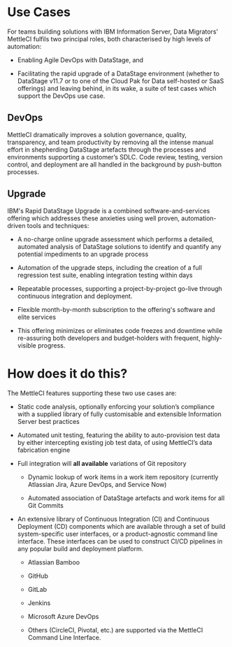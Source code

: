 # Use Cases

For teams building solutions with IBM Information Server, Data Migrators' MettleCI fulfils two principal roles, both characterised by high levels of automation:

*   Enabling Agile DevOps with DataStage, and
    
*   Facilitating the rapid upgrade of a DataStage environment (whether to DataStage v11.7 or to one of the Cloud Pak for Data self-hosted or SaaS offerings) and leaving behind, in its wake, a suite of test cases which support the DevOps use case.
    

## DevOps

MettleCI dramatically improves a solution governance, quality, transparency, and team productivity by removing all the intense manual effort in shepherding DataStage artefacts through the processes and environments supporting a customer’s SDLC. Code review, testing, version control, and deployment are all handled in the background by push-button processes.

## Upgrade

IBM's Rapid DataStage Upgrade is a combined software-and-services offering which addresses these anxieties using well proven, automation-driven tools and techniques:

*   A no-charge online upgrade assessment which performs a detailed, automated analysis of DataStage solutions to identify and quantify any potential impediments to an upgrade process
    
*   Automation of the upgrade steps, including the creation of a full regression test suite, enabling integration testing within days
    
*   Repeatable processes, supporting a project-by-project go-live through continuous integration and deployment.
    
*   Flexible month-by-month subscription to the offering's software and elite services
    
*   This offering minimizes or eliminates code freezes and downtime while re-assuring both developers and budget-holders with frequent, highly-visible progress.
    

# How does it do this?

The MettleCI features supporting these two use cases are:

*   Static code analysis, optionally enforcing your solution’s compliance with a supplied library of fully customisable and extensible Information Server best practices
    
*   Automated unit testing, featuring the ability to auto-provision test data by either intercepting existing job test data, of using MettleCI’s data fabrication engine
    
*   Full integration will **all available** variations of Git repository
    
    *   Dynamic lookup of work items in a work item repository (currently Atlassian Jira, Azure DevOps, and Service Now)
        
    *   Automated association of DataStage artefacts and work items for all Git Commits
        
*   An extensive library of Continuous Integration (CI) and Continuous Deployment (CD) components which are available through a set of build system-specific user interfaces, or a product-agnostic command line interface. These interfaces can be used to construct CI/CD pipelines in any popular build and deployment platform.
    
    *   Atlassian Bamboo
        
    *   GitHub
        
    *   GitLab
        
    *   Jenkins
        
    *   Microsoft Azure DevOps
        
    *   Others (CircleCI, Pivotal, etc.) are supported via the MettleCI Command Line Interface.